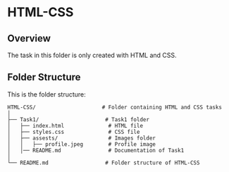 # HTML-CSS

## Overview
The task in this folder is only created with HTML and CSS.

## Folder Structure

This is the folder structure:

```
HTML-CSS/                     # Folder containing HTML and CSS tasks
│
├── Task1/                     # Task1 folder
│   ├── index.html              # HTML file
│   ├── styles.css              # CSS file
│   ├── assests/                # Images folder 
│   │   ├── profile.jpeg        # Profile image
│   │── README.md               # Documentation of Task1   
│   
└── README.md                  # Folder structure of HTML-CSS
```